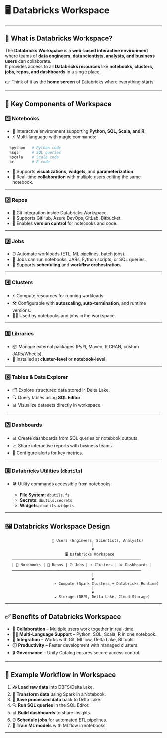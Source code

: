 # 🖥️ Databricks Workspace  

---

## 🔹 What is Databricks Workspace?  
The **Databricks Workspace** is a **web-based interactive environment** where teams of **data engineers, data scientists, analysts, and business users** can collaborate.  
It provides access to all **Databricks resources** like **notebooks, clusters, jobs, repos, and dashboards** in a single place.  

👉 Think of it as the **home screen** of Databricks where everything starts.  

---

## 🧩 Key Components of Workspace  

### 1️⃣ Notebooks  
- 📒 Interactive environment supporting **Python, SQL, Scala, and R**.  
- ⚡ Multi-language with magic commands:  
```python
  %python   # Python code
  %sql      # SQL queries
  %scala    # Scala code
  %r        # R code
```

* 🧩 Supports **visualizations**, **widgets**, and **parameterization**.
* 🤝 Real-time **collaboration** with multiple users editing the same notebook.

---

### 2️⃣ Repos

* 📂 Git integration inside Databricks Workspace.
* 🔧 Supports GitHub, Azure DevOps, GitLab, Bitbucket.
* 🔄 Enables **version control** for notebooks and code.

---

### 3️⃣ Jobs

* ⏰ Automate workloads (ETL, ML pipelines, batch jobs).
* 🔄 Jobs can run notebooks, JARs, Python scripts, or SQL queries.
* 📅 Supports **scheduling** and **workflow orchestration**.

---

### 4️⃣ Clusters

* ⚡ Compute resources for running workloads.
* 🛠️ Configurable with **autoscaling, auto-termination**, and runtime versions.
* 🧑‍💻 Used by notebooks and jobs in the workspace.

---

### 5️⃣ Libraries

* 📦 Manage external packages (PyPI, Maven, R CRAN, custom JARs/Wheels).
* 🔧 Installed at **cluster-level** or **notebook-level**.

---

### 6️⃣ Tables & Data Explorer

* 🗂️ Explore structured data stored in Delta Lake.
* 🔍 Query tables using **SQL Editor**.
* 📊 Visualize datasets directly in workspace.

---

### 7️⃣ Dashboards

* 📊 Create dashboards from SQL queries or notebook outputs.
* 📈 Share interactive reports with business teams.
* 🔔 Configure alerts for key metrics.

---

### 8️⃣ Databricks Utilities (`dbutils`)

* 🛠️ Utility commands accessible from notebooks:

    * **File System**: `dbutils.fs`
    * **Secrets**: `dbutils.secrets`
    * **Widgets**: `dbutils.widgets`

---

## 🖼️ Databricks Workspace Design

```
                     👥 Users (Engineers, Scientists, Analysts)
                                       │
                                       ▼
                           🖥️ Databricks Workspace
   ──────────────────────────────────────────────────────────
   | 📒 Notebooks | 📂 Repos | ⏰ Jobs | ⚡ Clusters | 📊 Dashboards |
   ──────────────────────────────────────────────────────────
                                       │
                                       ▼
                      ⚡ Compute (Spark Clusters + Databricks Runtime)
                                       │
                                       ▼
                      ☁️ Storage (DBFS, Delta Lake, Cloud Storage)
```

---

## ✅ Benefits of Databricks Workspace

* 🤝 **Collaboration** – Multiple users work together in real-time.
* 🧑‍💻 **Multi-Language Support** – Python, SQL, Scala, R in one notebook.
* 🔄 **Integration** – Works with Git, MLflow, Delta Lake, BI tools.
* ⏱️ **Productivity** – Faster development with managed clusters.
* 🔒 **Governance** – Unity Catalog ensures secure access control.

---

## 🌟 Example Workflow in Workspace

1. 📥 **Load raw data** into DBFS/Delta Lake.
2. 🧹 **Transform data** using Spark in a Notebook.
3. 💾 **Save processed data** back to Delta Lake.
4. 🔍 **Run SQL queries** in the SQL Editor.
5. 📊 **Build dashboards** to share insights.
6. ⏰ **Schedule jobs** for automated ETL pipelines.
7. 🤖 **Train ML models** with MLflow in notebooks.

---
